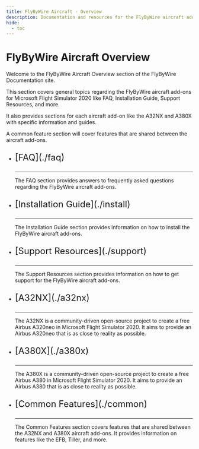 ```yaml
---
title: FlyByWire Aircraft - Overview 
description: Documentation and resources for the FlyByWire aircraft add-ons for Microsoft Flight Simulator 2020.
hide:
  - toc
---
```


<link rel="stylesheet" href="../../stylesheets/toc-tables.css">

# FlyByWire Aircraft Overview

Welcome to the FlyByWire Aircraft Overview section of the FlyByWire Documentation site.

This section covers general topics regarding the FlyByWire aircraft add-ons for Microsoft Flight Simulator 2020
like FAQ, Installation Guide, Support Resources, and more.

It also provides sections for each aircraft add-on like the A32NX and A380X with specific information and guides.

A common feature section will cover features that are shared between the aircraft add-ons.

<div class="grid cards" markdown>

- <p style="font-size:24px;">[FAQ](./faq)</p>

    ---

    The FAQ section provides answers to frequently asked questions regarding the FlyByWire aircraft add-ons.

- <p style="font-size:24px;">[Installation Guide](./install)</p>

    ---
    
    The Installation Guide section provides information on how to install the FlyByWire aircraft add-ons.

- <p style="font-size:24px;">[Support Resources](./support)</p>

    ---
    
    The Support Resources section provides information on how to get support for the FlyByWire aircraft add-ons.

- <p style="font-size:24px;">[A32NX](./a32nx)</p>
    
    ---

    The A32NX is a community-driven open-source project to create a free Airbus A320neo in Microsoft Flight Simulator 2020.
    It aims to provide an Airbus A320neo that is as close to reality as possible.

- <p style="font-size:24px;">[A380X](./a380x)</p>

    ---

    The A380X is a community-driven open-source project to create a free Airbus A380 in Microsoft Flight Simulator 2020.
    It aims to provide an Airbus A380 that is as close to reality as possible.

- <p style="font-size:24px;">[Common Features](./common)</p>

    ---

    The Common Features section covers features that are shared between the A32NX and A380X aircraft add-ons.
    It provides information on features like the EFB, Tiller, and more.